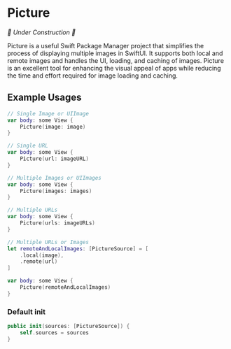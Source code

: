 # Picture

*🚧 Under Construction 🚧*

Picture is a useful Swift Package Manager project that simplifies the process of displaying multiple images in SwiftUI. It supports both local and remote images and handles the UI, loading, and caching of images. Picture is an excellent tool for enhancing the visual appeal of apps while reducing the time and effort required for image loading and caching.

## Example Usages

```swift
// Single Image or UIImage
var body: some View {
    Picture(image: image)
}

// Single URL
var body: some View {
    Picture(url: imageURL)
}

// Multiple Images or UIImages
var body: some View {
    Picture(images: images)
}

// Multiple URLs
var body: some View {
    Picture(urls: imageURLs)
}

// Multiple URLs or Images
let remoteAndLocalImages: [PictureSource] = [
    .local(image),
    .remote(url)
]

var body: some View {
    Picture(remoteAndLocalImages)
}
```

### Default init

```swift
public init(sources: [PictureSource]) {
    self.sources = sources
}
```
